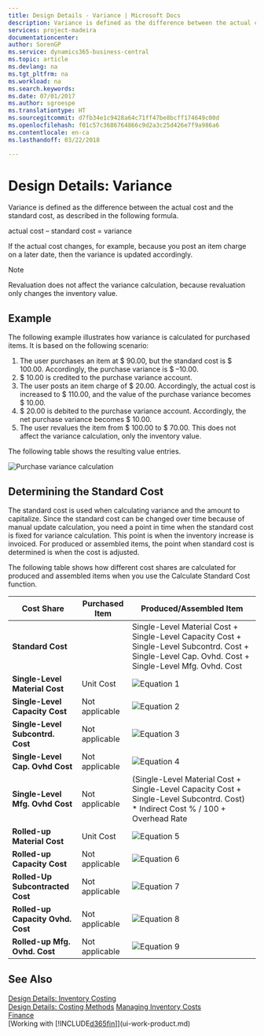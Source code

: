 ```yaml
---
title: Design Details - Variance | Microsoft Docs
description: Variance is defined as the difference between the actual cost and the standard cost, as described in the following formula.
services: project-madeira
documentationcenter: 
author: SorenGP
ms.service: dynamics365-business-central
ms.topic: article
ms.devlang: na
ms.tgt_pltfrm: na
ms.workload: na
ms.search.keywords: 
ms.date: 07/01/2017
ms.author: sgroespe
ms.translationtype: HT
ms.sourcegitcommit: d7fb34e1c9428a64c71ff47be8bcff174649c00d
ms.openlocfilehash: f01c57c3686764866c9d2a3c25d426e7f9a986a6
ms.contentlocale: en-ca
ms.lasthandoff: 03/22/2018

---
```

# <a name="design-details-variance"></a>Design Details: Variance
Variance is defined as the difference between the actual cost and the standard cost, as described in the following formula.  

 actual cost – standard cost = variance  

 If the actual cost changes, for example, because you post an item charge on a later date, then the variance is updated accordingly.  

> [!NOTE]  
>  Revaluation does not affect the variance calculation, because revaluation only changes the inventory value.  

## <a name="example"></a>Example  
 The following example illustrates how variance is calculated for purchased items. It is based on the following scenario:  

1.  The user purchases an item at $ 90.00, but the standard cost is $ 100.00. Accordingly, the purchase variance is $ –10.00.  
2.  $ 10.00 is credited to the purchase variance account.  
3.  The user posts an item charge of $ 20.00. Accordingly, the actual cost is increased to $ 110.00, and the value of the purchase variance becomes $ 10.00.  
4.  $ 20.00 is debited to the purchase variance account. Accordingly, the net purchase variance becomes $ 10.00.  
5.  The user revalues the item from $ 100.00 to $ 70.00. This does not affect the variance calculation, only the inventory value.  

 The following table shows the resulting value entries.  

 ![Purchase variance calculation](media/design_details_inventory_costing_11_purchase_variance.png "design_details_inventory_costing_11_purchase_variance")  

## <a name="determining-the-standard-cost"></a>Determining the Standard Cost  
 The standard cost is used when calculating variance and the amount to capitalize. Since the standard cost can be changed over time because of manual update calculation, you need a point in time when the standard cost is fixed for variance calculation. This point is when the inventory increase is invoiced. For produced or assembled items, the point when standard cost is determined is when the cost is adjusted.  

 The following table shows how different cost shares are calculated for produced and assembled items when you use the Calculate Standard Cost function.  

|Cost Share|Purchased Item|Produced/Assembled Item|  
|----------------|--------------------|------------------------------|  
|**Standard Cost**||Single-Level Material Cost + Single-Level Capacity Cost + Single-Level Subcontrd. Cost + Single-Level Cap. Ovhd. Cost + Single-Level Mfg. Ovhd. Cost|  
|**Single-Level Material Cost**|Unit Cost|![Equation 1](media/design_details_inventory_costing_11_equation_1.png "design_details_inventory_costing_11_equation_1")|  
|**Single-Level Capacity Cost**|Not applicable|![Equation 2](media/design_details_inventory_costing_11_equation_2.png "design_details_inventory_costing_11_equation_2")|  
|**Single-Level Subcontrd. Cost**|Not applicable|![Equation 3](media/design_details_inventory_costing_11_equation_3.png "design_details_inventory_costing_11_equation_3")|  
|**Single-Level Cap. Ovhd Cost**|Not applicable|![Equation 4](media/design_details_inventory_costing_11_equation_4.png "design_details_inventory_costing_11_equation_4")|  
|**Single-Level Mfg. Ovhd Cost**|Not applicable|(Single-Level Material Cost + Single-Level Capacity Cost + Single-Level Subcontrd. Cost) * Indirect Cost % / 100 + Overhead Rate|  
|**Rolled-up Material Cost**|Unit Cost|![Equation 5](media/design_details_inventory_costing_11_equation_5.png "design_details_inventory_costing_11_equation_5")|  
|**Rolled-up Capacity Cost**|Not applicable|![Equation 6](media/design_details_inventory_costing_11_equation_6.png "design_details_inventory_costing_11_equation_6")|  
|**Rolled-Up Subcontracted Cost**|Not applicable|![Equation 7](media/design_details_inventory_costing_11_equation_7.png "design_details_inventory_costing_11_equation_7")|  
|**Rolled-up Capacity Ovhd. Cost**|Not applicable|![Equation 8](media/design_details_inventory_costing_11_equation_8.png "design_details_inventory_costing_11_equation_8")|  
|**Rolled-up Mfg. Ovhd. Cost**|Not applicable|![Equation 9](media/design_details_inventory_costing_11_equation_9.png "design_details_inventory_costing_11_equation_9")|  

## <a name="see-also"></a>See Also  
 [Design Details: Inventory Costing](design-details-inventory-costing.md)   
 [Design Details: Costing Methods](design-details-costing-methods.md) [Managing Inventory Costs](finance-manage-inventory-costs.md)  
 [Finance](finance.md)  
 [Working with [!INCLUDE[d365fin](includes/d365fin_md.md)]](ui-work-product.md)

